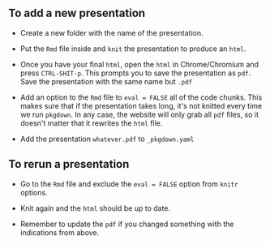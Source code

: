 
## To add a new presentation

* Create a new folder with the name of the presentation. 

* Put the `Rmd` file inside and `knit` the presentation to produce an `html`. 

* Once you have your final `html`, open the `html` in Chrome/Chromium and press `CTRL-SHIT-p`. This prompts you to save the presentation as `pdf`. Save the presentation with the same name but `.pdf`

* Add an option to the `Rmd` file to `eval = FALSE` all of the code chunks. This makes sure that if the presentation takes long, it's not knitted every time we run `pkgdown`. In any case, the website will only grab all `pdf` files, so it doesn't matter that it rewrites the `html` file.

* Add the presentation `whatever.pdf` to `_pkgdown.yaml`


## To rerun a presentation

* Go to the `Rmd` file and exclude the `eval = FALSE` option from `knitr` options.

* Knit again and the `html` should be up to date.

* Remember to update the `pdf` if you changed something with the indications from above.
